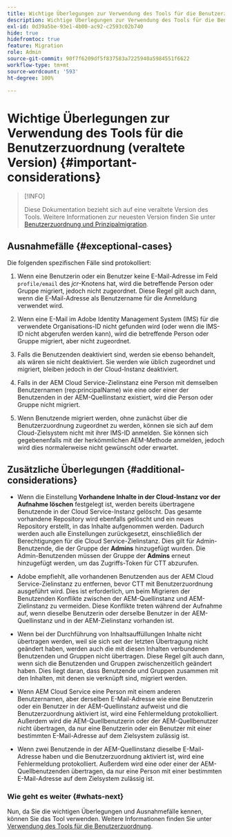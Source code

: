 ```yaml
---
title: Wichtige Überlegungen zur Verwendung des Tools für die Benutzerzuordnung (veraltete Version)
description: Wichtige Überlegungen zur Verwendung des Tools für die Benutzerzuordnung (veraltete Version)
exl-id: 0d39a5be-93e1-4b00-ac92-c2593c02b740
hide: true
hidefromtoc: true
feature: Migration
role: Admin
source-git-commit: 90f7f6209df5f837583a7225940a5984551f6622
workflow-type: tm+mt
source-wordcount: '593'
ht-degree: 100%

---
```


# Wichtige Überlegungen zur Verwendung des Tools für die Benutzerzuordnung (veraltete Version) {#important-considerations}

>[!INFO]
>
>Diese Dokumentation bezieht sich auf eine veraltete Version des Tools. Weitere Informationen zur neuesten Version finden Sie unter [Benutzerzuordnung und Prinzipalmigration](/help/journey-migration/content-transfer-tool/using-content-transfer-tool/user-mapping-and-migration.md).

## Ausnahmefälle {#exceptional-cases}

Die folgenden spezifischen Fälle sind protokolliert:

1. Wenn eine Benutzerin oder ein Benutzer keine E-Mail-Adresse im Feld `profile/email` des *jcr*-Knotens hat, wird die betreffende Person oder Gruppe migriert, jedoch nicht zugeordnet. Diese Regel gilt auch dann, wenn die E-Mail-Adresse als Benutzername für die Anmeldung verwendet wird.

1. Wenn eine E-Mail im Adobe Identity Management System (IMS) für die verwendete Organisations-ID nicht gefunden wird (oder wenn die IMS-ID nicht abgerufen werden kann), wird die betreffende Person oder Gruppe migriert, aber nicht zugeordnet.

1. Falls die Benutzenden deaktiviert sind, werden sie ebenso behandelt, als wären sie nicht deaktiviert. Sie werden wie üblich zugeordnet und migriert, bleiben jedoch in der Cloud-Instanz deaktiviert.

1. Falls in der AEM Cloud Service-Zielinstanz eine Person mit demselben Benutzernamen (rep:principalName) wie eine oder einer der Benutzenden in der AEM-Quellinstanz existiert, wird die Person oder Gruppe nicht migriert.

1. Wenn Benutzende migriert werden, ohne zunächst über die Benutzerzuordnung zugeordnet zu werden, können sie sich auf dem Cloud-Zielsystem nicht mit ihrer IMS-ID anmelden. Sie können sich gegebenenfalls mit der herkömmlichen AEM-Methode anmelden, jedoch wird dies normalerweise nicht gewünscht oder erwartet.

## Zusätzliche Überlegungen {#additional-considerations}

* Wenn die Einstellung **Vorhandene Inhalte in der Cloud-Instanz vor der Aufnahme löschen** festgelegt ist, werden bereits übertragene Benutzende in der Cloud Service-Instanz gelöscht. Das gesamte vorhandene Repository wird ebenfalls gelöscht und ein neues Repository erstellt, in das Inhalte aufgenommen werden. Dadurch werden auch alle Einstellungen zurückgesetzt, einschließlich der Berechtigungen für die Cloud Service-Zielinstanz. Dies gilt für Admin-Benutzende, die der Gruppe der **Admins** hinzugefügt wurden. Die Admin-Benutzenden müssen der Gruppe der **Admins** erneut hinzugefügt werden, um das Zugriffs-Token für CTT abzurufen.

* Adobe empfiehlt, alle vorhandenen Benutzenden aus der AEM Cloud Service-Zielinstanz zu entfernen, bevor CTT mit Benutzerzuordnung ausgeführt wird. Dies ist erforderlich, um beim Migrieren der Benutzenden Konflikte zwischen der AEM-Quellinstanz und AEM-Zielinstanz zu vermeiden. Diese Konflikte treten während der Aufnahme auf, wenn dieselbe Benutzerin oder derselbe Benutzer in der AEM-Quellinstanz und in der AEM-Zielinstanz vorhanden ist.

* Wenn bei der Durchführung von Inhaltsauffüllungen Inhalte nicht übertragen werden, weil sie sich seit der letzten Übertragung nicht geändert haben, werden auch die mit diesen Inhalten verbundenen Benutzenden und Gruppen nicht übertragen. Diese Regel gilt auch dann, wenn sich die Benutzenden und Gruppen zwischenzeitlich geändert haben. Dies liegt daran, dass Benutzende und Gruppen zusammen mit den Inhalten, mit denen sie verknüpft sind, migriert werden.

* Wenn AEM Cloud Service eine Person mit einem anderen Benutzernamen, aber derselben E-Mail-Adresse wie eine Benutzerin oder ein Benutzer in der AEM-Quellinstanz aufweist und die Benutzerzuordnung aktiviert ist, wird eine Fehlermeldung protokolliert. Außerdem wird die AEM-Quellbenutzerin oder der AEM-Quellbenutzer nicht übertragen, da nur eine Benutzerin oder ein Benutzer mit einer bestimmten E-Mail-Adresse auf dem Zielsystem zulässig ist.

* Wenn zwei Benutzende in der AEM-Quellinstanz dieselbe E-Mail-Adresse haben und die Benutzerzuordnung aktiviert ist, wird eine Fehlermeldung protokolliert. Außerdem wird eine oder einer der AEM-Quellbenutzenden übertragen, da nur eine Person mit einer bestimmten E-Mail-Adresse auf dem Zielsystem zulässig ist.

### Wie geht es weiter {#whats-next}

Nun, da Sie die wichtigen Überlegungen und Ausnahmefälle kennen, können Sie das Tool verwenden. Weitere Informationen finden Sie unter [Verwendung des Tools für die Benutzerzuordnung](/help/journey-migration/content-transfer-tool/user-mapping-tool-legacy/using-user-mapping-tool-legacy.md).
